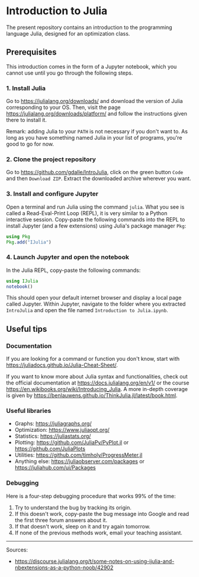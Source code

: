 # Introduction to Julia

The present repository contains an introduction to the programming language Julia, designed for an optimization class.

## Prerequisites

This introduction comes in the form of a Jupyter notebook, which you cannot use until you go through the following steps.

### 1. Install Julia

Go to https://julialang.org/downloads/ and download the version of Julia corresponding to your OS. Then, visit the page https://julialang.org/downloads/platform/ and follow the instructions given there to install it.

Remark: adding Julia to your `PATH` is not necessary if you don't want to. As long as you have something named Julia in your list of programs, you're good to go for now.

### 2. Clone the project repository

Go to https://github.com/gdalle/IntroJulia, click on the green button `Code` and then `Download ZIP`. Extract the downloaded archive wherever you want.

### 3. Install and configure Jupyter

Open a terminal and run Julia using the command `julia`. What you see is called a Read-Eval-Print Loop (REPL), it is very similar to a Python interactive session. Copy-paste the following commands into the REPL to install Jupyter (and a few extensions) using Julia's package manager `Pkg`:

```julia
using Pkg
Pkg.add("IJulia")
```

### 4. Launch Jupyter and open the notebook

In the Julia REPL, copy-paste the following commands:

```julia
using IJulia
notebook()
```

This should open your default internet browser and display a local page called Jupyter. Within Jupyter, navigate to the folder where you extracted `IntroJulia` and open the file named `Introduction to Julia.ipynb`.

## Useful tips

### Documentation

If you are looking for a command or function you don't know, start with https://juliadocs.github.io/Julia-Cheat-Sheet/.

If you want to know more about Julia syntax and functionalities, check out the official documentation at https://docs.julialang.org/en/v1/ or the course https://en.wikibooks.org/wiki/Introducing_Julia. A more in-depth coverage is given by https://benlauwens.github.io/ThinkJulia.jl/latest/book.html.

### Useful libraries

- Graphs: https://juliagraphs.org/
- Optimization: https://www.juliaopt.org/
- Statistics: https://juliastats.org/
- Plotting: https://github.com/JuliaPy/PyPlot.jl or https://github.com/JuliaPlots
- Utilities: https://github.com/timholy/ProgressMeter.jl
- Anything else: https://juliaobserver.com/packages or https://juliahub.com/ui/Packages

### Debugging

Here is a four-step debugging procedure that works 99\% of the time:

1. Try to understand the bug by tracking its origin.
2. If this doesn't work, copy-paste the bug message into Google and read the first three forum answers about it.
3. If that doesn't work, sleep on it and try again tomorrow.
4. If none of the previous methods work, email your teaching assistant.

---

Sources:

- https://discourse.julialang.org/t/some-notes-on-using-ijulia-and-nbextensions-as-a-python-noob/42902
